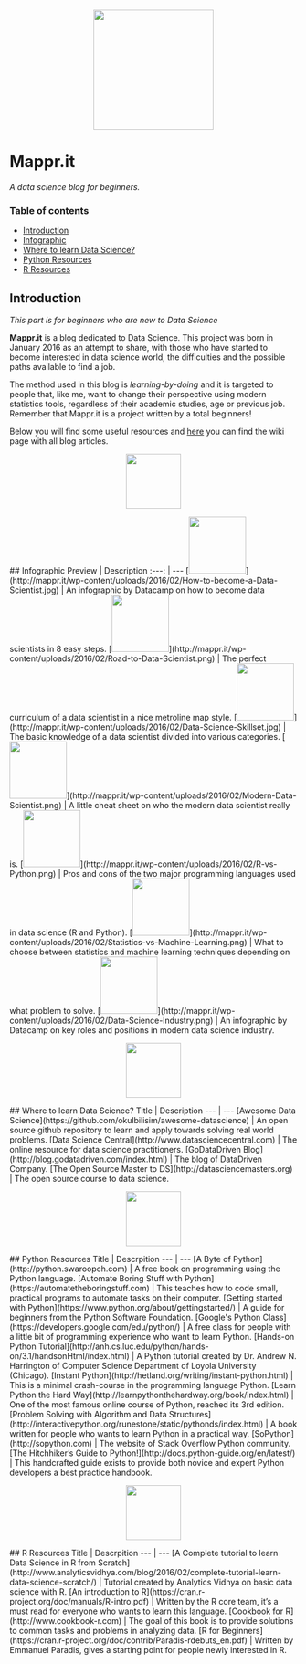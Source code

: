<br/>
<p align="center">
  <img src="http://mappr.it/wp-content/uploads/2016/02/favicon.png" width="210" />
</p>

# Mappr.it
*A data science blog for beginners.*

### Table of contents

* [Introduction](#introduction)
* [Infographic](#infographic)
* [Where to learn Data Science?](#where-to-learn-data-science)
* [Python Resources](#python-resources)
* [R Resources](#r-resources)

## Introduction

*This part is for beginners who are new to Data Science*

**Mappr.it** is a blog dedicated to Data Science. This project was born in January 2016 as an attempt to share, with those who have started to become interested in data science world, the difficulties and the possible paths available to find a job.

The method used in this blog is *learning-by-doing* and it is targeted to people that, like me, want to change their perspective using modern statistics tools, regardless of their academic studies, age or previous job. Remember that Mappr.it is a project written by a total beginners!

Below you will find some useful resources and [here](https://github.com/MarioCatuogno/Mappr.it/wiki) you can find the wiki page with all blog articles.

<p align="center">
  <img src="http://mappr.it/wp-content/uploads/2016/02/file-picture.png" width="96" />
</p> 
## Infographic
Preview | Description
:---: | ---
[<img src="http://mappr.it/wp-content/uploads/2016/02/How-to-become-a-Data-Scientist.jpg" width="100" height="100" />](http://mappr.it/wp-content/uploads/2016/02/How-to-become-a-Data-Scientist.jpg) | An infographic by Datacamp on how to become data scientists in 8 easy steps.
[<img src="http://mappr.it/wp-content/uploads/2016/02/Road-to-Data-Scientist.png" width="100" height="100" />](http://mappr.it/wp-content/uploads/2016/02/Road-to-Data-Scientist.png) | The perfect curriculum of a data scientist in a nice metroline map style.
[<img src="http://mappr.it/wp-content/uploads/2016/02/Data-Science-Skillset.jpg" width="100" height="100" />](http://mappr.it/wp-content/uploads/2016/02/Data-Science-Skillset.jpg) | The basic knowledge of a data scientist divided into various categories.
[<img src="http://mappr.it/wp-content/uploads/2016/02/Modern-Data-Scientist.png" width="100" height="100" />](http://mappr.it/wp-content/uploads/2016/02/Modern-Data-Scientist.png) | A little cheat sheet on who the modern data scientist really is.
[<img src="http://mappr.it/wp-content/uploads/2016/02/R-vs-Python.png" width="100" height="100" />](http://mappr.it/wp-content/uploads/2016/02/R-vs-Python.png) | Pros and cons of the two major programming languages used in data science (R and Python).
[<img src="http://mappr.it/wp-content/uploads/2016/02/Statistics-vs-Machine-Learning.png" width="100" height="100" />](http://mappr.it/wp-content/uploads/2016/02/Statistics-vs-Machine-Learning.png) | What to choose between statistics and machine learning techniques depending on what problem to solve.
[<img src="http://mappr.it/wp-content/uploads/2016/02/Data-Science-Industry.png" width="100" height="100" />](http://mappr.it/wp-content/uploads/2016/02/Data-Science-Industry.png) | An infographic by Datacamp on key roles and positions in modern data science industry.

<p align="center">
  <img src="http://mappr.it/wp-content/uploads/2016/02/device-laptop.png" width="96" /> 
</p>
## Where to learn Data Science?
Title | Description
--- | ---
[Awesome Data Science](https://github.com/okulbilisim/awesome-datascience) | An open source github repository to learn and apply towards solving real world problems.
[Data Science Central](http://www.datasciencecentral.com) | The online resource for data science practitioners.
[GoDataDriven Blog](http://blog.godatadriven.com/index.html) | The blog of DataDriven Company.
[The Open Source Master to DS](http://datasciencemasters.org) | The open source course to data science.

<p align="center">
  <img src="http://mappr.it/wp-content/uploads/2016/02/logo_python.png" width="96" /> 
</p>
## Python Resources
Title | Descrpition
--- | ---
[A Byte of Python](http://python.swaroopch.com) | A free book on programming using the Python language.
[Automate Boring Stuff with Python](https://automatetheboringstuff.com) | This teaches how to code small, practical programs to automate tasks on their computer.
[Getting started with Python](https://www.python.org/about/gettingstarted/) | A guide for beginners from the Python Software Foundation.
[Google's Python Class](https://developers.google.com/edu/python/) | A free class for people with a little bit of programming experience who want to learn Python.
[Hands-on Python Tutorial](http://anh.cs.luc.edu/python/hands-on/3.1/handsonHtml/index.html) | A Python tutorial created by Dr. Andrew N. Harrington of Computer Science Department of Loyola University (Chicago).
[Instant Python](http://hetland.org/writing/instant-python.html) | This is a minimal crash-course in the programming language Python.
[Learn Python the Hard Way](http://learnpythonthehardway.org/book/index.html) | One of the most famous online course of Python, reached its 3rd edition.
[Problem Solving with Algorithm and Data Structures](http://interactivepython.org/runestone/static/pythonds/index.html) | A book written for people who wants to learn Python in a practical way.
[SoPython](http://sopython.com) | The website of Stack Overflow Python community.
[The Hitchhiker’s Guide to Python!](http://docs.python-guide.org/en/latest/) | This handcrafted guide exists to provide both novice and expert Python developers a best practice handbook.

<p align="center">
  <img src="http://mappr.it/wp-content/uploads/2016/02/logo_r.png" width="96" />
</p>
## R Resources 
Title | Descrpition
--- | ---
[A Complete tutorial to learn Data Science in R from Scratch](http://www.analyticsvidhya.com/blog/2016/02/complete-tutorial-learn-data-science-scratch/) | Tutorial created by Analytics Vidhya on basic data science with R.
[An introduction to R](https://cran.r-project.org/doc/manuals/R-intro.pdf) | Written by the R core team, it’s a must read for everyone who wants to learn this language.
[Cookbook for R](http://www.cookbook-r.com) | The goal of this book is to provide solutions to common tasks and problems in analyzing data.
[R for Beginners](https://cran.r-project.org/doc/contrib/Paradis-rdebuts_en.pdf) | Written by Emmanuel Paradis, gives a starting point for people newly interested in R.
